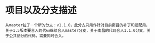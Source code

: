 # 项目以及分支描述
```
从master拉了一个新的分支：v1.1.0，此分支只用作针对目前南昌的补丁和适配用，
关于1.5版本要合入的代码继续合入master分支，关于南昌的代码合入1.1.0分支，关
于公共部分的代码，需要同时合入。
```
